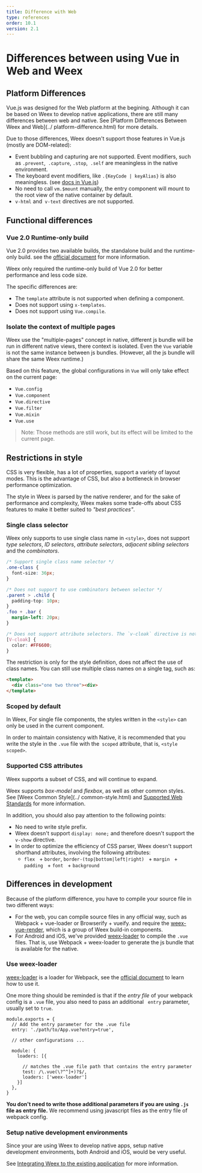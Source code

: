 ```yaml
---
title: Difference with Web   
type: references
order: 10.1
version: 2.1
---
```


# Differences between using Vue in Web and Weex

## Platform Differences

Vue.js was designed for the Web platform at the begining. Although it can be based on Weex to develop native applications, there are still many differences between web and native. See [Platform Differences Between Weex and Web](../ platform-difference.html) for more details.

Due to those differences, Weex doesn't support those features in Vue.js (mostly are DOM-related):

+ Event bubbling and capturing are not supported. Event modifiers, such as `.prevent`,` .capture`, `.stop`,` .self` are meaningless in the native environment.
+ The keyboard event modifiers, like `.{KeyCode | keyAlias}` is also meaningless. (see [docs in Vue.js](https://vuejs.org/v2/guide/events.html#Key-Modifiers))
+ No need to call `vm.$mount` manually, the entry component will mount to the root view of the native container by default.
+ `v-html` and` v-text` directives are not supported.

## Functional differences

### Vue 2.0 Runtime-only build

Vue 2.0 provides two available builds, the standalone build and the runtime-only build. see the [official document](https://vuejs.org/v2/guide/installation.html#Standalone-vs-Runtime-only-Build) for more information.

Weex only required the runtime-only build of Vue 2.0 for better performance and less code size.

The specific differences are:

+ The `template` attribute is not supported when defining a component.
+ Does not support using `x-templates`.
+ Does not support using `Vue.compile`.

### Isolate the context of multiple pages

Weex use the "multiple-pages" concept in native, different js bundle will be run in different native views, there context is isolated. Even the `Vue` variable is not the same instance between js bundles. (However, all the js bundle will share the same Weex runtime.)

Based on this feature, the global configurations in `Vue` will only take effect on the current page:

+ `Vue.config`
+ `Vue.component`
+ `Vue.directive`
+ `Vue.filter`
+ `Vue.mixin`
+ `Vue.use`

> Note: Those methods are still work, but its effect will be limited to the current page.

## Restrictions in style

CSS is very flexible, has a lot of properties, support a variety of layout modes. This is the advantage of CSS, but also a bottleneck in browser performance optimization.

The style in Weex is parsed by the native renderer, and for the sake of performance and complexity, Weex makes some trade-offs about CSS features to make it better suited to *"best practices"*.

### Single class selector

Weex only supports to use single class name in `<style>`, does not support *type selectors*, *ID selectors*, *attribute selectors*, *adjacent sibling selectors* and the *combinators*.

```CSS
/* Support single class name selector */
.one-class {
  font-size: 36px;
}

/* Does not support to use combinators between selector */
.parent > .child {
  padding-top: 10px;
}
.foo + .bar {
  margin-left: 20px;
}

/* Does not support attribute selectors. The `v-cloak` directive is not supported */
[V-cloak] {
  color: #FF6600;
}
```

The restriction is only for the style definition, does not affect the use of class names. You can still use multiple class names on a single tag, such as:

```Html
<template>
  <div class="one two three"><div>
</template>
```

### Scoped by default

In Weex, For single file components, the styles written in the `<style>` can only be used in the current component.

In order to maintain consistency with Native, it is recommended that you write the style in the `.vue` file with the` scoped` attribute, that is, `<style scoped>`.

### Supported CSS attributes

Weex supports a subset of CSS, and will continue to expand.

Weex supports *box-model* and *flexbox*, as well as other common styles. See [Weex Common Style](../ common-style.html) and [Supported Web Standards](http://weex.apache.org/references/web-standards.html) for more information.

In addition, you should also pay attention to the following points:

+ No need to write style prefix.
+ Weex doesn't support `display: none;` and therefore doesn't support the `v-show` directive.
+ In order to optimize the efficiency of CSS parser, Weex doesn't support shorthand attributes, involving the following attributes:
  + `flex`
  + `border`, `border-(top|bottom|left|right)`
  + `margin`
  + `padding`
  + `font`
  + `background`

## Differences in development

Because of the platform difference, you have to compile your source file in two different ways:

+ For the web, you can compile source files in any official way, such as Webpack + vue-loader or Browserify + vueify. and require the [weex-vue-render](https://www.npmjs.com/package/weex-vue-render), which is a group of Weex build-in components.
+ For Android and iOS, we've provided [weex-loader](https://github.com/weepteam/weep-loader) to compile the `.vue` files. That is, use Webpack + weex-loader to generate the js bundle that is available for the native.

### Use weex-loader

[weex-loader](https://github.com/weexteam/weex-loader) is a loader for Webpack, see the [official document](http://webpack.github.io/docs/using-loaders.html) to learn how to use it.

One more thing should be reminded is that if the *entry file* of your webpack config is a `.vue` file, you also need to pass an additional ` entry` parameter, usually set to `true`.

```Js
module.exports = {
  // Add the entry parameter for the .vue file
  entry: './path/to/App.vue?entry=true',

  // other configurations ...

  module: {
    loaders: [{

      // matches the .vue file path that contains the entry parameter
      test: /\.vue(\?^^]+)?$/,
      loaders: ['weex-loader']
    }]
  },
}
```

**You don't need to write those additional parameters if you are using `.js` file as entry file.** We recommend using javascript files as the entry file of webpack config.

### Setup native development environments

Since your are using Weex to develop native apps, setup native development environments, both Android and iOS, would be very useful.

See [Integrating Weex to the existing application](../../guide/integrate-to-your-app.html) for more information.
